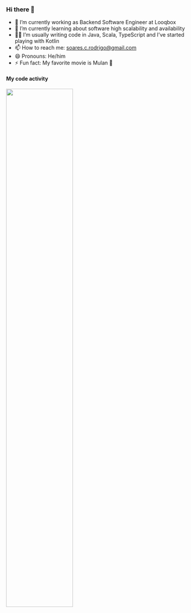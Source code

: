 ### Hi there 👋

- 🔭 I’m currently working as Backend Software Engineer at Looqbox
- 🌱 I’m currently learning about software high scalability and availability 
- 👨‍💻 I’m usually writing code in Java, Scala, TypeScript and I’ve started playing with Kotlin
- 📫 How to reach me: soares.c.rodrigo@gmail.com
- 😄 Pronouns: He/him
- ⚡ Fun fact: My favorite movie is Mulan 🐉

#### My code activity
<img src="https://wakatime.com/share/@f48b3781-2ae6-4e75-957a-67446f9892f4/344efe19-78f0-438f-898a-5dd458f3072c.svg" width="60%"></img>
